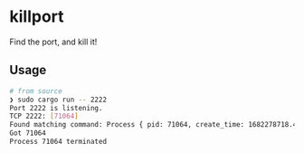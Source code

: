 # killport

Find the port, and kill it!

## Usage

```bash
# from source
❯ sudo cargo run -- 2222
Port 2222 is listening.
TCP 2222: [71064]
Found matching command: Process { pid: 71064, create_time: 1682278718.446401s, busy: 97.469151ms, instant: Instant { t: 3989048305352067 } }
Got 71064
Process 71064 terminated
```